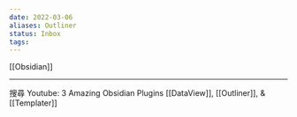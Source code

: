 ```yaml
---
date: 2022-03-06
aliases: Outliner
status: Inbox
tags:
---
```


[[Obsidian]]

---

搜尋 Youtube: 
3 Amazing Obsidian Plugins \[\[DataView]], \[\[Outliner]], & \[\[Templater]]